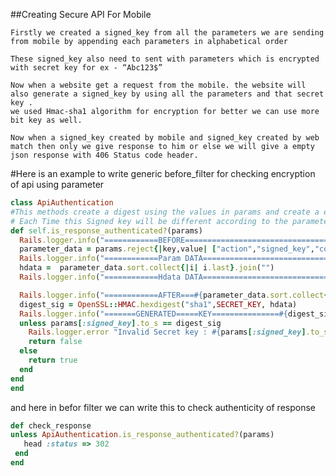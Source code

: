 ##Creating Secure API For Mobile

    Firstly we created a signed_key from all the parameters we are sending from mobile by appending each parameters in alphabetical order

    These signed_key also need to sent with parameters which is encrypted with secret key for ex - “Abc123$”

    Now when a website get a request from the mobile. the website will also generate a signed_key by using all the parameters and that secret key .
    we used Hmac-sha1 algorithm for encryption for better we can use more bit key as well.

    Now when a signed_key created by mobile and signed_key created by web match then only we give response to him or else we will give a empty json response with 406 Status code header.

#Here is an example to write generic before_filter for checking encryption of api using parameter
  ```Ruby
class ApiAuthentication
  #This methods create a digest using the values in params and create a encrypted string using secret key that we used for authentication of API
  # Each Time this Signed key will be different according to the parameters
  def self.is_response_authenticated?(params)
    Rails.logger.info("============BEFORE================================#{params.inspect}")
    parameter_data = params.reject{|key,value| ["action","signed_key","controller","format","photos"].include?(key)}
    Rails.logger.info("============Param DATA================================#{parameter_data.inspect}")
    hdata =  parameter_data.sort.collect{|i| i.last}.join("")
    Rails.logger.info("============Hdata DATA================================#{hdata.inspect}")

    Rails.logger.info("============AFTER===#{parameter_data.sort.collect{|i| i.first}.inspect}=============================#{parameter_data.inspect}")
    digest_sig = OpenSSL::HMAC.hexdigest("sha1",SECRET_KEY, hdata)
    Rails.logger.info("=======GENERATED=====KEY===============#{digest_sig}")
    unless params[:signed_key].to_s == digest_sig
      Rails.logger.error "Invalid Secret key : #{params[:signed_key].to_s}"
      return false
    else
      return true
    end
  end
end
  ```

and here in befor filter we can write this to check authenticity of response
   ```Ruby
 def check_response
   unless ApiAuthentication.is_response_authenticated?(params)
      head :status => 302
    end
 end
   ```

